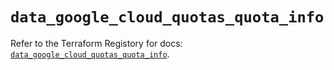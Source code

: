 # `data_google_cloud_quotas_quota_info`

Refer to the Terraform Registory for docs: [`data_google_cloud_quotas_quota_info`](https://registry.terraform.io/providers/hashicorp/google/5.26.0/docs/data-sources/cloud_quotas_quota_info).
